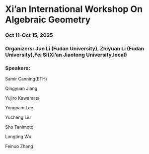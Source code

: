 # Xi’an International Workshop On Algebraic Geometry
### Oct 11-Oct 15, 2025

### Organizers: Jun Li (Fudan University), Zhiyuan Li (Fudan University),Fei Si(Xi’an Jiaotong University,local) 

### Speakers:
Samir Canning(ETH) 

Qingyuan Jiang

Yujiro Kawamata

Yongnam Lee

Yucheng Liu

Sho Tanimoto

Longting Wu

Feinuo Zhang

